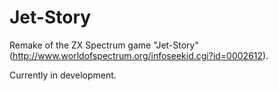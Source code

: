 # Jet-Story
Remake of the ZX Spectrum game "Jet-Story" (http://www.worldofspectrum.org/infoseekid.cgi?id=0002612).

Currently in development.
